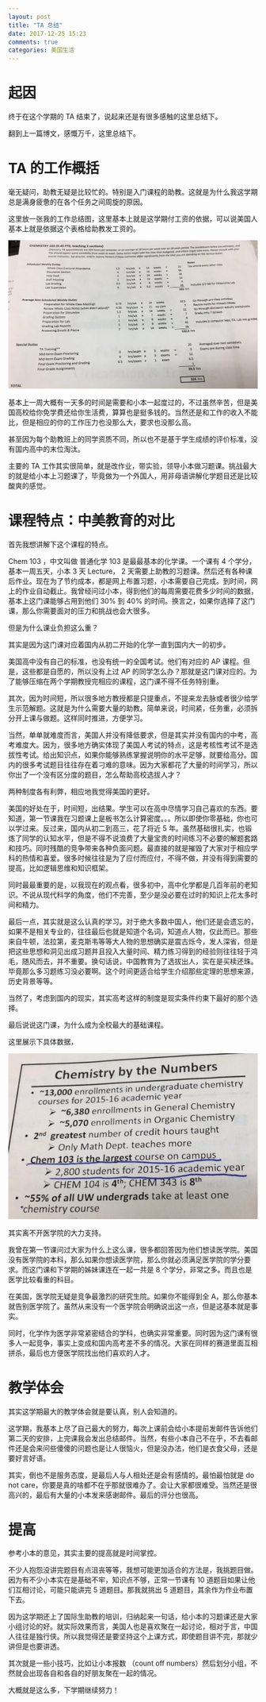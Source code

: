 ```yaml
---
layout: post
title: "TA 总结"
date: 2017-12-25 15:23
comments: true
categories: 美国生活
---
```


# 起因

终于在这个学期的 TA 结束了，说起来还是有很多感触的这里总结下。

翻到上一篇博文，感慨万千，这里总结下。

<!--more-->

# TA 的工作概括

毫无疑问，助教无疑是比较忙的。特别是入门课程的助教。这就是为什么我这学期总是满身疲惫的在各个任务之间周旋的原因。

这里放一张我的工作总结图，这里基本上就是这学期付工资的依据，可以说美国人基本上就是依据这个表格给助教发工资的。

![ori](/images/TA/hour.png)

基本上一周大概有一天多的时间是需要和小本一起度过的，不过虽然辛苦，但是美国高校给你免学费还给你生活费，算算也是挺多钱的。当然还是和工作的收入不能比，但是相应的你的工作压力也没那么大，要求也没那么高。

甚至因为每个助教班上的同学资质不同，所以也不是基于学生成绩的评价标准，没有国内高中的末位淘汰。

主要的 TA 工作其实很简单，就是改作业，带实验，领导小本做习题课。挑战最大的就是给小本上习题课了，毕竟做为一个外国人，用非母语讲解化学题目还是比较酸爽的感觉。

# 课程特点：中美教育的对比

首先我想讲解下这个课程的特点。

Chem 103 ，中文叫做 普通化学 103 是最最基本的化学课。一个课有 4 个学分，基本一周五天，小本 3 天 Lecture， 2 天需要上助教的习题课。然后还有各种课后作业。现在为了节约成本，都是网上布置习题，小本需要自己完成。到时间，网上的作业自动截止。我曾经问过小本，得到他们的每周需要花费多少时间的数据，基本上这门课能够占用到他们 30% 到 40% 的时间。换言之，如果你选择了这门课，那么你需要面对的压力和挑战也会大很多。

但是为什么课业负担这么重？

其实是因为这门课对应着国内从初二开始的化学一直到国内大一的初步。

美国高中没有自己的标准，也没有统一的全国考试。他们有对应的 AP 课程。但是，这些都是自愿的，所以没有上过 AP 的同学怎么办？那就是这门课对应的。为了能够压缩在两个学期教授完相应的课程，这门课不得不任务特别重。

其次，因为时间短，所以很多地方教授都是只提重点，不提来龙去脉或者很少给学生示范解题。这就是为什么需要大量的助教。简单来说，时间紧，任务重，必须拆分开上课与做题。这样同时推进，方便学习。

当然，单单就难度而言，美国人并没有降低要求，但是其实并没有国内的中考，高考难度大。因为，很多地方确实体现了美国人考试的特点，这是考核性考试不是选拔性考试。给出知识点，如果你能够熟练掌握说明你的水平足够，就要给高分。国内的很多考试题目往往存在着刁难的意味。因为大家都花了大量的时间学习，所以你出了一个没有区分度的题目，怎么帮助高校选拔人才？

两种制度各有利弊，相应地我觉得美国的更好。

美国的好处在于，时间短，出结果。学生可以在高中尽情学习自己喜欢的东西。要知道，第一节课我在习题课上是板书怎么计算密度。。。所以即使你零基础，你也可以学过来。反过来，国内从初二到高三，花了将近 5 年。虽然基础很扎实，也锻炼了同学的认知水平，但是不得不说浪费了大量宝贵的时间练习不必要的解题套路和技巧。同时残酷的竞争带来各种负面问题。最直接的就是摧毁了大家对于相应学科的热情和喜爱。很多时候往往是为了应付而应付，不得不做，并没有得到需要的提高，比如逻辑思维和知识框架。

同时最最重要的是，以我现在的观点看，很多初中，高中化学都是几百年前的老知识。不说从现代科学的角度，他们不完善，至少是没必要在过时的知识上花太多时间和精力。

最后一点，其实就是这么认真的学习。对于绝大多数中国人，他们还是会遗忘的，如果不是相关专业的，往往最后也就是知道个名词，知道点人物，仅此而已。那些来自牛顿，法拉第，麦克斯韦等等大人物的思想确实是震古烁今，发人深省，但是把这些思想和洞见出成习题并且投入大量时间、精力练习得到的经验则往往轻于鸿毛，随风而去，并不重要。换句话说，中国教育为了选拔出人，实在是买椟还珠。毕竟那么多习题练习没必要啊。这个时间更适合给学生介绍那些定理的思想来源，历史背景等等。

当然了，考虑到国内的现实，其实高考这样的制度是现实条件约束下最好的那个选择。

最后说说这门课，为什么成为全校最大的基础课程。

这里展示下具体数据，

![stat](/images/TA/Stat.png)

其实离不开医学院的大力支持。

我曾在第一节课问过大家为什么上这么课，很多都回答因为他们想读医学院。美国没有医学院的本科，那么如果你想读医学院，那么你就必须满足医学院的学分要求。而这门课和下学期的姊妹课连在一起一共是 8 个学分，非常之多。而且也是医学比较看重的科目。

在美国，医学院无疑是竞争最激烈的研究生院。如果你不能得到全 A，那么你基本就告别医学院了。虽然从来没有一个医学院会明确说出这一点，但是这基本就是事实。

同时，化学作为医学非常紧密结合的学科，也确实非常重要。同时因为这门课有很多人一起竞争，事实上变成和国内高考差不多的情况。大家在同样的赛道里面互相拼杀，最后也方便医学院找出他们喜欢的人才。

# 教学体会

其实这学期最大的教学体会就是要认真，别人会知道的。

这学期，我基本上尽了自己最大的努力，每次上课前会给小本提前发邮件告诉他们第二天的安排，上完课我会发出总结邮件。当然，有些小本自己不在乎，不去看邮件还是会来问些傻傻的问题也是让人很恼火，但是没办法，他们是衣食父母，还是要好言好语。

其实，倒也不是服务态度，是最后人与人相处还是会有感情的。最怕最怕就是 do not care，你要是真的啥都不在乎那就很难办了。会让大家都很难受。当然还是很高兴的，最后有大量的小本发来感谢邮件。最后的评分也很高。

# 提高

参考小本的意见，其实主要的提高就是时间掌控。

不少人抱怨没讲完题目有点沮丧等等，我想可能更加适合的方法是，我挑题目做。因为有不少小本实在是基础不牢，知识点不够，正常一节课有 10 道题目如果让他们互相讨论，可能只能讲完 5 道题目。那我就挑出 5 道题目，其余作为作业布置下去。

因为这学期还上了国际生助教的培训，归纳起来一句话，给小本的习题课还是大家小组讨论的好。就实际效果而言，美国人也是喜欢聚在一起讨论，相对于言，中国人往往是独行侠。所以我觉得还是要坚持这个上课方式，即使题目讲不完，那就少讲但是也要讲透。

其次就是一些小技巧，比如让小本报数 （count off numbers）然后划分小组，不然就会出现各自和各自的好朋友聚在一起的情况。

大概就是这么多，下学期继续努力！

